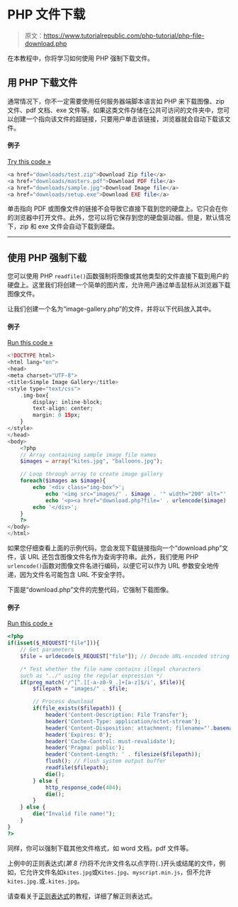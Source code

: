# PHP 文件下载

> 原文：<https://www.tutorialrepublic.com/php-tutorial/php-file-download.php>

在本教程中，你将学习如何使用 PHP 强制下载文件。

## 用 PHP 下载文件

通常情况下，你不一定需要使用任何服务器端脚本语言如 PHP 来下载图像、zip 文件、pdf 文档、exe 文件等。如果这类文件存储在公共可访问的文件夹中，您可以创建一个指向该文件的超链接，只要用户单击该链接，浏览器就会自动下载该文件。

#### 例子

[Try this code »](../codelab.php?topic=html&file=create-download-links "Try this code using online Editor")

```php
<a href="downloads/test.zip">Download Zip file</a>
<a href="downloads/masters.pdf">Download PDF file</a>
<a href="downloads/sample.jpg">Download Image file</a>
<a href="downloads/setup.exe">Download EXE file</a>
```

单击指向 PDF 或图像文件的链接不会导致它直接下载到您的硬盘上。它只会在你的浏览器中打开文件。此外，您可以将它保存到您的硬盘驱动器。但是，默认情况下，zip 和 exe 文件会自动下载到硬盘。

* * *

## 使用 PHP 强制下载

您可以使用 PHP `readfile()`函数强制将图像或其他类型的文件直接下载到用户的硬盘上。这里我们将创建一个简单的图片库，允许用户通过单击鼠标从浏览器下载图像文件。

让我们创建一个名为“image-gallery.php”的文件，并将以下代码放入其中。

#### 例子

[Run this code »](../codelab.php?topic=php&file=image-gallery "Run this code to view the output")

```php
<!DOCTYPE html>
<html lang="en">
<head>
<meta charset="UTF-8">
<title>Simple Image Gallery</title>
<style type="text/css">
    .img-box{
        display: inline-block;
        text-align: center;
        margin: 0 15px;
    }
</style>
</head>
<body>
    <?php
    // Array containing sample image file names
    $images = array("kites.jpg", "balloons.jpg");

    // Loop through array to create image gallery
    foreach($images as $image){
        echo '<div class="img-box">';
            echo '<img src="images/' . $image . '" width="200" alt="' .  pathinfo($image, PATHINFO_FILENAME) .'">';
            echo '<p><a href="download.php?file=' . urlencode($image) . '">Download</a></p>';
        echo '</div>';
    }
    ?>
</body>
</html>
```

如果您仔细查看上面的示例代码，您会发现下载链接指向一个“download.php”文件，该 URL 还包含图像文件名作为查询字符串。此外，我们使用 PHP `urlencode()`函数对图像文件名进行编码，以便它可以作为 URL 参数安全地传递，因为文件名可能包含 URL 不安全字符。

下面是“download.php”文件的完整代码，它强制下载图像。

#### 例子

[Run this code »](javascript:void(0); "Disabled")

```php
<?php
if(isset($_REQUEST["file"])){
    // Get parameters
    $file = urldecode($_REQUEST["file"]); // Decode URL-encoded string

    /* Test whether the file name contains illegal characters
    such as "../" using the regular expression */
    if(preg_match('/^[^.][-a-z0-9_.]+[a-z]$/i', $file)){
        $filepath = "images/" . $file;

        // Process download
        if(file_exists($filepath)) {
            header('Content-Description: File Transfer');
            header('Content-Type: application/octet-stream');
            header('Content-Disposition: attachment; filename="'.basename($filepath).'"');
            header('Expires: 0');
            header('Cache-Control: must-revalidate');
            header('Pragma: public');
            header('Content-Length: ' . filesize($filepath));
            flush(); // Flush system output buffer
            readfile($filepath);
            die();
        } else {
            http_response_code(404);
	        die();
        }
    } else {
        die("Invalid file name!");
    }
}
?>
```

同样，你可以强制下载其他文件格式，如 word 文档，pdf 文件等。

上例中的正则表达式(*第 8 行*)将不允许文件名以点字符(`.`)开头或结尾的文件，例如，它允许文件名如`kites.jpg`或`Kites.jpg`、`myscript.min.js`，但不允许`kites.jpg.`或`.kites.jpg`。

请查看关于[正则表达式](php-regular-expressions.php)的教程，详细了解正则表达式。